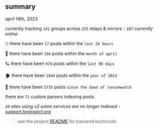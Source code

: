 
## summary
_april 14th, 2023_

currently tracking `141` groups across `255` relays & mirrors - _`107` currently online_

⏲ there have been `17` posts within the `last 24 hours`

🦈 there have been `156` posts within the `month of april`

🪐 there have been `978` posts within the `last 90 days`

🏚 there have been `1044` posts within the `year of 2023`

🦕 there have been `5735` posts `since the dawn of ransomwatch`

there are `71` custom parsers indexing posts

_`20` sites using v2 onion services are no longer indexed - [support.torproject.org](https://support.torproject.org/onionservices/v2-deprecation/)_

> see the project [README](https://github.com/joshhighet/ransomwatch#ransomwatch--) for backend technicals
